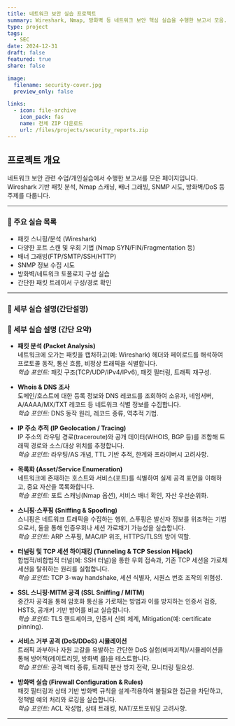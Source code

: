 ```yaml
---
title: 네트워크 보안 실습 프로젝트
summary: Wireshark, Nmap, 방화벽 등 네트워크 보안 핵심 실습을 수행한 보고서 모음.
type: project
tags:
  - SEC
date: 2024-12-31
draft: false
featured: true
share: false

image:
  filename: security-cover.jpg
  preview_only: false

links:
  - icon: file-archive
    icon_pack: fas
    name: 전체 ZIP 다운로드
    url: /files/projects/security_reports.zip
---
```


## 프로젝트 개요
네트워크 보안 관련 수업/개인실습에서 수행한 보고서를 모은 페이지입니다.  
Wireshark 기반 패킷 분석, Nmap 스캐닝, 배너 그래빙, SNMP 시도, 방화벽/DoS 등 주제를 다룹니다.

---

### 📘 주요 실습 목록
- 패킷 스니핑/분석 (Wireshark)
- 다양한 포트 스캔 및 우회 기법 (Nmap SYN/FIN/Fragmentation 등)
- 배너 그래빙(FTP/SMTP/SSH/HTTP)
- SNMP 정보 수집 시도
- 방화벽/네트워크 토폴로지 구성 실습
- 간단한 패킷 트레이서 구성/경로 확인

---

### 📄 세부 실습 설명(간단설명)
### 🔎 세부 실습 설명 (간단 요약)

- **패킷 분석 (Packet Analysis)**  
  네트워크에 오가는 패킷을 캡처하고(예: Wireshark) 헤더와 페이로드를 해석하여 프로토콜 동작, 통신 흐름, 비정상 트래픽을 식별합니다.  
  *학습 포인트:* 패킷 구조(TCP/UDP/IPv4/IPv6), 패킷 필터링, 트래픽 재구성.

- **Whois & DNS 조사**  
  도메인/호스트에 대한 등록 정보와 DNS 레코드를 조회하여 소유자, 네임서버, A/AAAA/MX/TXT 레코드 등 네트워크 식별 정보를 수집합니다.  
  *학습 포인트:* DNS 동작 원리, 레코드 종류, 역추적 기법.

- **IP 주소 추적 (IP Geolocation / Tracing)**  
  IP 주소의 라우팅 경로(traceroute)와 공개 데이터(WHOIS, BGP 등)를 조합해 트래픽 경로와 소스/대상 위치를 추정합니다.  
  *학습 포인트:* 라우팅/AS 개념, TTL 기반 추적, 한계와 프라이버시 고려사항.

- **목록화 (Asset/Service Enumeration)**  
  네트워크에 존재하는 호스트와 서비스(포트)를 식별하여 실제 공격 표면을 이해하고, 중요 자산을 목록화합니다.  
  *학습 포인트:* 포트 스캐닝(Nmap 옵션), 서비스 배너 확인, 자산 우선순위화.

- **스니핑·스푸핑 (Sniffing & Spoofing)**  
  스니핑은 네트워크 트래픽을 수집하는 행위, 스푸핑은 발신자 정보를 위조하는 기법으로서, 둘을 통해 인증우회나 세션 가로채기 가능성을 실습합니다.  
  *학습 포인트:* ARP 스푸핑, MAC/IP 위조, HTTPS/TLS의 방어 역할.

- **터널링 및 TCP 세션 하이재킹 (Tunneling & TCP Session Hijack)**  
  합법적/비합법적 터널(예: SSH 터널)을 통한 우회 접속과, 기존 TCP 세션을 가로채 세션을 탈취하는 원리를 실험합니다.  
  *학습 포인트:* TCP 3-way handshake, 세션 식별자, 시퀀스 번호 조작의 위험성.

- **SSL 스니핑·MITM 공격 (SSL Sniffing / MITM)**  
  중간자 공격을 통해 암호화 통신을 가로채는 방법과 이를 방지하는 인증서 검증, HSTS, 공개키 기반 방어를 비교 실습합니다.  
  *학습 포인트:* TLS 핸드셰이크, 인증서 신뢰 체계, Mitigation(예: certificate pinning).

- **서비스 거부 공격 (DoS/DDoS) 시뮬레이션**  
  트래픽 과부하나 자원 고갈을 유발하는 간단한 DoS 실험(비파괴적)/시뮬레이션을 통해 방어책(레이트리밋, 방화벽 룰)을 테스트합니다.  
  *학습 포인트:* 공격 벡터 종류, 트래픽 분산 방지 전략, 모니터링 필요성.

- **방화벽 실습 (Firewall Configuration & Rules)**  
  패킷 필터링과 상태 기반 방화벽 규칙을 설계·적용하여 불필요한 접근을 차단하고, 정책별 예외 처리와 로깅을 실습합니다.  
  *학습 포인트:* ACL 작성법, 상태 트래킹, NAT/포트포워딩 고려사항.
---
